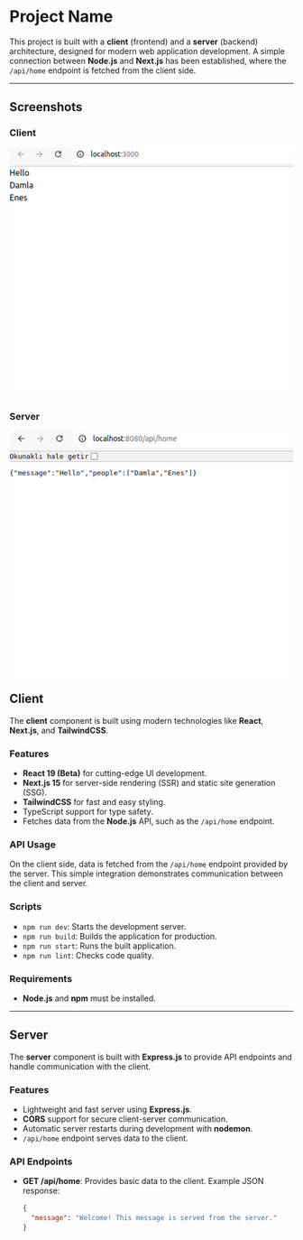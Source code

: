 # Project Name

This project is built with a **client** (frontend) and a **server** (backend) architecture, designed for modern web application development. A simple connection between **Node.js** and **Next.js** has been established, where the `/api/home` endpoint is fetched from the client side.

---
## Screenshots

### Client
![Client Screenshot](./screenshots/client.png)

### Server
![Server Screenshot](./screenshots/server.png)

## Client

The **client** component is built using modern technologies like **React**, **Next.js**, and **TailwindCSS**.

### Features
- **React 19 (Beta)** for cutting-edge UI development.
- **Next.js 15** for server-side rendering (SSR) and static site generation (SSG).
- **TailwindCSS** for fast and easy styling.
- TypeScript support for type safety.
- Fetches data from the **Node.js** API, such as the `/api/home` endpoint.

### API Usage
On the client side, data is fetched from the `/api/home` endpoint provided by the server. This simple integration demonstrates communication between the client and server.

### Scripts
- `npm run dev`: Starts the development server.
- `npm run build`: Builds the application for production.
- `npm run start`: Runs the built application.
- `npm run lint`: Checks code quality.

### Requirements
- **Node.js** and **npm** must be installed.

---

## Server

The **server** component is built with **Express.js** to provide API endpoints and handle communication with the client.

### Features
- Lightweight and fast server using **Express.js**.
- **CORS** support for secure client-server communication.
- Automatic server restarts during development with **nodemon**.
- `/api/home` endpoint serves data to the client.

### API Endpoints
- **GET /api/home**: Provides basic data to the client. Example JSON response:
  ```json
  {
    "message": "Welcome! This message is served from the server."
  }
